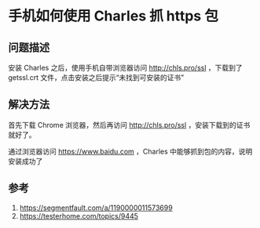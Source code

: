 # 手机如何使用 Charles 抓 https 包

<!--
ID: d5856092-117a-4ec4-a759-96fd90475f08
Status: publish
Date: 2019-06-21T10:38:10
Modified: 2020-05-16T10:53:50
wp_id: 193
-->

## 问题描述

安装 Charles 之后，使用手机自带浏览器访问 http://chls.pro/ssl ，下载到了 getssl.crt 文件，点击安装之后提示“未找到可安装的证书”

## 解决方法

首先下载 Chrome 浏览器，然后再访问 http://chls.pro/ssl ，安装下载到的证书就好了。

通过浏览器访问 https://www.baidu.com ，Charles 中能够抓到包的内容，说明安装成功了

## 参考

1. https://segmentfault.com/a/1190000011573699
2. https://testerhome.com/topics/9445
